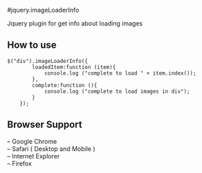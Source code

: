 #jquery.imageLoaderInfo

Jquery plugin for get info about loading images

## How to use
```
$("div").imageLoaderInfo({
		loadedItem:function (item){
			console.log ("complete to load " + item.index());
		},
		complete:function (){
			console.log ("complete to load images in div");
		}
	});
```

## Browser Support
– Google Chrome  
– Safari ( Desktop and Mobile )  
– Internet Explorer  
– Firefox
